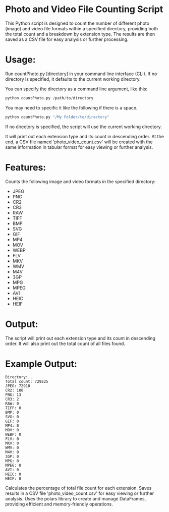 # Photo and Video File Counting Script


This Python script is designed to count the number of different photo (image) and video file formats within a specified directory, providing both the total count and a breakdown by extension type. The results are then saved as a CSV file for easy analysis or further processing.

# Usage:
Run countPhoto.py [directory] in your command line interface (CLI). If no directory is specified, it defaults to the current working directory.

You can specify the directory as a command line argument, like this:

```python
python countPhoto.py /path/to/directory
```

You may need to specific it like the following if there is a space. 
```python
python countPhoto.py "/My Folder/to/directory"
```

If no directory is specified, the script will use the current working directory.



It will print out each extension type and its count in descending order.
At the end, a CSV file named 'photo_video_count.csv' will be created with the same information in tabular format for easy viewing or further analysis.
# Features:
Counts the following image and video formats in the specified directory: 
- JPEG
- PNG
- CR2
- CR3
- RAW
- TIFF
- BMP
- SVG
- GIF
- MP4
- MOV
- WEBP
- FLV
- MKV
- WMV
- M4V
- 3GP
- MPG
- MPEG
- AVI
- HEIC
- HEIF

# Output:
The script will print out each extension type and its count in descending order.
It will also print out the total count of all files found.

# Example Output:

```
Directory: .
Total count: 729225
JPEG: 72910
CR2: 100
PNG: 13
CR3: 2
RAW: 0
TIFF: 0
BMP: 0
SVG: 0
GIF: 0
MP4: 0
MOV: 0
WEBP: 0
FLV: 0
MKV: 0
WMV: 0
M4V: 0
3GP: 0
MPG: 0
MPEG: 0
AVI: 0
HEIC: 0
HEIF: 0
```
Calculates the percentage of total file count for each extension.
Saves results in a CSV file 'photo_video_count.csv' for easy viewing or further analysis.
Uses the polars library to create and manage DataFrames, providing efficient and memory-friendly operations.
